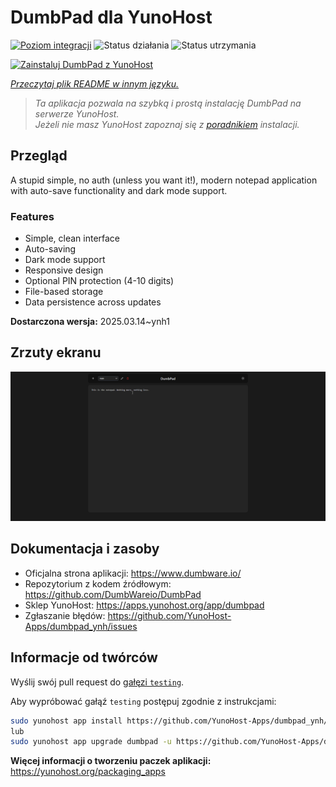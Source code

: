 <!--
To README zostało automatycznie wygenerowane przez <https://github.com/YunoHost/apps/tree/master/tools/readme_generator>
Nie powinno być ono edytowane ręcznie.
-->

# DumbPad dla YunoHost

[![Poziom integracji](https://apps.yunohost.org/badge/integration/dumbpad)](https://ci-apps.yunohost.org/ci/apps/dumbpad/)
![Status działania](https://apps.yunohost.org/badge/state/dumbpad)
![Status utrzymania](https://apps.yunohost.org/badge/maintained/dumbpad)

[![Zainstaluj DumbPad z YunoHost](https://install-app.yunohost.org/install-with-yunohost.svg)](https://install-app.yunohost.org/?app=dumbpad)

*[Przeczytaj plik README w innym języku.](./ALL_README.md)*

> *Ta aplikacja pozwala na szybką i prostą instalację DumbPad na serwerze YunoHost.*  
> *Jeżeli nie masz YunoHost zapoznaj się z [poradnikiem](https://yunohost.org/install) instalacji.*

## Przegląd

A stupid simple, no auth (unless you want it!), modern notepad application with auto-save functionality and dark mode support.

### Features

- Simple, clean interface
- Auto-saving
- Dark mode support
- Responsive design
- Optional PIN protection (4-10 digits)
- File-based storage
- Data persistence across updates


**Dostarczona wersja:** 2025.03.14~ynh1

## Zrzuty ekranu

![Zrzut ekranu z DumbPad](./doc/screenshots/screenshot.png)

## Dokumentacja i zasoby

- Oficjalna strona aplikacji: <https://www.dumbware.io/>
- Repozytorium z kodem źródłowym: <https://github.com/DumbWareio/DumbPad>
- Sklep YunoHost: <https://apps.yunohost.org/app/dumbpad>
- Zgłaszanie błędów: <https://github.com/YunoHost-Apps/dumbpad_ynh/issues>

## Informacje od twórców

Wyślij swój pull request do [gałęzi `testing`](https://github.com/YunoHost-Apps/dumbpad_ynh/tree/testing).

Aby wypróbować gałąź `testing` postępuj zgodnie z instrukcjami:

```bash
sudo yunohost app install https://github.com/YunoHost-Apps/dumbpad_ynh/tree/testing --debug
lub
sudo yunohost app upgrade dumbpad -u https://github.com/YunoHost-Apps/dumbpad_ynh/tree/testing --debug
```

**Więcej informacji o tworzeniu paczek aplikacji:** <https://yunohost.org/packaging_apps>
